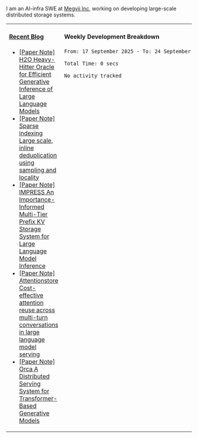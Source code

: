 I am an AI-infra SWE at [Megvii Inc](https://en.megvii.com/), working on developing large-scale distributed storage systems.

<table width="960px">
<tr>
<td valign="top" width="50%">

#### <a href="https://www.kongjun18.me" target="_blank">Recent Blog</a>

<!-- BLOG-POST-LIST:START -->
- [[Paper Note] H2O Heavy-Hitter Oracle for Efficient Generative Inference of Large Language Models](https://kongjun18.github.io/posts/h2o-heavy-hitter-oracle-for-efficient-generative-inference-of-large-language-models/)
- [[Paper Note] Sparse indexing Large scale, inline deduplication using sampling and locality](https://kongjun18.github.io/posts/sparse-indexing-large-scale-inline-deduplication-using-sampling-and-locality/)
- [[Paper Note] IMPRESS An Importance-Informed Multi-Tier Prefix KV Storage System for Large Language Model Inference](https://kongjun18.github.io/posts/impress-an-importance-informed-multi-tier-prefix-kv-storage-system-for-large-language-model-inference/)
- [[Paper Note] Attentionstore Cost-effective attention reuse across multi-turn conversations in large language model serving](https://kongjun18.github.io/posts/attentionstore-cost-effective-attention-reuse-across-multi-turn-conversations-in-large-language-model-serving/)
- [[Paper Note] Orca A Distributed Serving System for Transformer-Based Generative Models](https://kongjun18.github.io/posts/orca-a-distributed-serving-system-for-transformer-based-generative-models/)
<!-- BLOG-POST-LIST:END -->

</td>
<td valign="top" width="50%">

#### Weekly Development Breakdown

<!--START_SECTION:waka-->

```txt
From: 17 September 2025 - To: 24 September 2025

Total Time: 0 secs

No activity tracked
```

<!--END_SECTION:waka-->
</td>
</tr>

</table>
